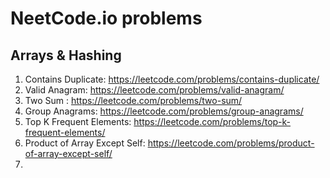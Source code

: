 

# NeetCode.io problems

## Arrays & Hashing

1. Contains Duplicate: https://leetcode.com/problems/contains-duplicate/
2. Valid Anagram: https://leetcode.com/problems/valid-anagram/
3. Two Sum : https://leetcode.com/problems/two-sum/
4. Group Anagrams: https://leetcode.com/problems/group-anagrams/
5. Top K Frequent Elements: https://leetcode.com/problems/top-k-frequent-elements/
6. Product of Array Except Self: https://leetcode.com/problems/product-of-array-except-self/
7. 
